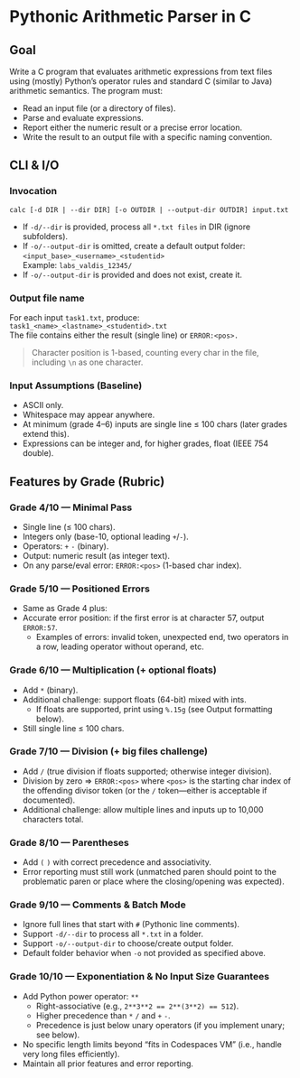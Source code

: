 # Pythonic Arithmetic Parser in C  
  
## Goal
  
Write a C program that evaluates arithmetic expressions from text files using (mostly) Python’s operator rules and standard C (similar to Java) arithmetic semantics. The program must:  
* Read an input file (or a directory of files).  
* Parse and evaluate expressions.  
* Report either the numeric result or a precise error location.  
* Write the result to an output file with a specific naming convention.
  
## CLI & I/O
  
### Invocation   
  
`calc [-d DIR | --dir DIR] [-o OUTDIR | --output-dir OUTDIR] input.txt`  
* If ` -d/--dir ` is provided, process all ` *.txt files ` in DIR (ignore subfolders).  
* If ` -o/--output-dir ` is omitted, create a default output folder:  
` <input_base>_<username>_<studentid> `  
  Example: ` labs_valdis_12345/ `  
* If ` -o/--output-dir ` is provided and does not exist, create it.  
  
### Output file name
  
For each input `task1.txt`, produce:  
`task1_<name>_<lastname>_<studentid>.txt`  
The file contains either the result (single line) or `ERROR:<pos>.`  
> Character position is 1-based, counting every char in the file, including `\n` as one character.  
  
### Input Assumptions (Baseline)
  
* ASCII only.  
* Whitespace may appear anywhere.  
* At minimum (grade 4–6) inputs are single line ≤ 100 chars (later grades extend this).  
* Expressions can be integer and, for higher grades, float (IEEE 754 double).  
  
## Features by Grade (Rubric)  
  
### Grade 4/10 — Minimal Pass  
  
* Single line (≤ 100 chars).  
* Integers only (base-10, optional leading `+`/`-`).  
* Operators: `+` `-` (binary).  
* Output: numeric result (as integer text).  
* On any parse/eval error: `ERROR:<pos>` (1-based char index).  
    
### Grade 5/10 — Positioned Errors  
  
* Same as Grade 4 plus:  
* Accurate error position: if the first error is at character 57, output `ERROR:57`.   
  * Examples of errors: invalid token, unexpected end, two operators in a row, leading operator without operand, etc.  
  
### Grade 6/10 — Multiplication (+ optional floats)  
  
* Add `*` (binary).
* Additional challenge: support floats (64-bit) mixed with ints.
  * If floats are supported, print using `%.15g` (see Output formatting below).
* Still single line ≤ 100 chars.
  
### Grade 7/10 — Division (+ big files challenge)

* Add `/` (true division if floats supported; otherwise integer division).  
* Division by zero ⇒ `ERROR:<pos>` where `<pos>` is the starting char index of the offending divisor token (or the `/` token—either is acceptable if documented).  
* Additional challenge: allow multiple lines and inputs up to 10,000 characters total.  
  
### Grade 8/10 — Parentheses  
  
* Add `(` `)` with correct precedence and associativity.  
* Error reporting must still work (unmatched paren should point to the problematic paren or place where the closing/opening was expected).  
  
### Grade 9/10 — Comments & Batch Mode   
  
* Ignore full lines that start with `#` (Pythonic line comments).  
* Support `-d/--dir` to process all `*.txt` in a folder.  
* Support `-o/--output-dir` to choose/create output folder.  
* Default folder behavior when `-o` not provided as specified above.  
  
### Grade 10/10 — Exponentiation & No Input Size Guarantees  
  
* Add Python power operator: `**`  
  * Right-associative (e.g., `2**3**2 == 2**(3**2) == 512`).  
  * Higher precedence than `*` `/` and `+` `-`.  
  * Precedence is just below unary operators (if you implement unary; see below).  
* No specific length limits beyond “fits in Codespaces VM” (i.e., handle very long files efficiently).  
* Maintain all prior features and error reporting.  


